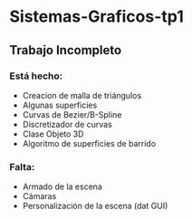 # Sistemas-Graficos-tp1
## Trabajo Incompleto
### Está hecho:
* Creacion de malla de triángulos
* Algunas superficies
* Curvas de Bezier/B-Spline
* Discretizador de curvas
* Clase Objeto 3D
* Algoritmo de superficies de barrido
### Falta:
* Armado de la escena
* Cámaras
* Personalización de la escena (dat GUI)
